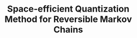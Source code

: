 ---
title: "Space-efficient Quantization Method for Reversible Markov Chains"
collection: pre-prints
permalink: /pre-prints2022-01 01-Space-efficient-Quantization-Method-for-Reversible-Markov-Chains
authors: 'Chen-Fu Chiang, Anirban Chowdhury, Pawel Wocjan, '
year: 2022
venue: 'arXiv'
details: '2206.06886 [quant-ph]'
paperurl: 'https://arxiv.org/abs/2206.06886'
citation: 'Chen-Fu Chiang, Anirban Chowdhury, Pawel Wocjan,  arXiv 2206.06886 [quant-ph] (2022).'
---
